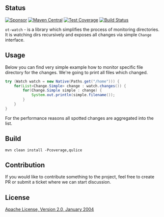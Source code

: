## Status
[![Sponsor](https://img.shields.io/badge/made%20by-opentangerine.com-brightgreen.svg)](http://opentangerine.com)
[![Maven Central](https://maven-badges.herokuapp.com/maven-central/com.opentangerine/ot-watch/badge.svg)](https://maven-badges.herokuapp.com/maven-central/com.opentangerine/ot-watch)
[![Test Coverage](https://codecov.io/gh/opentangerine/ot-watch/branch/master/graph/badge.svg)](https://codecov.io/gh/opentangerine/ot-watch)
[![Build Status](https://travis-ci.org/opentangerine/ot-watch.svg?branch=master)](https://travis-ci.org/opentangerine/ot-watch)

`ot-watch` - is a library which simplifies the process of monitoring directories.
It is watching dirs recursively and exposes all changes via simple `Change`
interface.

## Usage

Below you can find very simple example how to monitor specific file directory
for the changes. We're going to print all files which changed.

```java
try (Watch watch = new Native(Paths.get("/home"))) {
    for(List<Change.Simple> change : watch.changes()) {
        for(Change.Simple simple : change) {
            System.out.println(simple.filename());
        }
    }
}
```

For the performance reasons all spotted changes are aggregated into the list.

## Build

```
mvn clean install -Pcoverage,qulice
```

## Contribution

If you would like to contribute something to the project, feel free to create
PR or submit a ticket where we can start discussion.

## License

[Apache License, Version 2.0, January 2004](http://www.apache.org/licenses/LICENSE-2.0)
